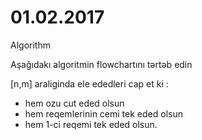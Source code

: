# 01.02.2017

Algorithm

Aşağıdakı algoritmin flowchartını tərtəb edin

[n,m] araliginda ele ededleri cap et ki :

- hem ozu cut eded olsun 
- hem reqemlerinin cemi tek eded olsun 
- hem 1-ci reqemi tek eded olsun.
